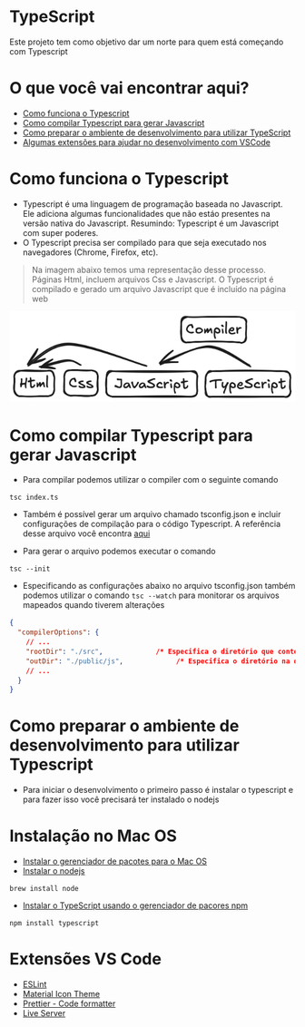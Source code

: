 # TypeScript

Este projeto tem como objetivo dar um norte para quem está começando com Typescript

# O que você vai encontrar aqui?

- [Como funciona o Typescript](#como-funciona-o-typescript)
- [Como compilar Typescript para gerar Javascript](#como-compilar-typescript-para-gerar-javascript)
- [Como preparar o ambiente de desenvolvimento para utilizar TypeScript](#como-preparar-o-ambiente-de-desenvolvimento-para-utilizar-typescript)
- [Algumas extensões para ajudar no desenvolvimento com VSCode](#extensões-vs-code)

# Como funciona o Typescript

- Typescript é uma linguagem de programação baseada no Javascript. Ele adiciona algumas funcionalidades que não estáo presentes na versão nativa do Javascript. Resumindo: Typescript é um Javascript com super poderes.
- O Typescript precisa ser compilado para que seja executado nos navegadores (Chrome, Firefox, etc).

> Na imagem abaixo temos uma representação desse processo. Páginas Html, incluem arquivos Css e Javascript. O Typescript é compilado e gerado um arquivo Javascript que é incluído na página web

![como-funciona-typescript.png](./docs/como-funciona-typescript.png)

# Como compilar Typescript para gerar Javascript

- Para compilar podemos utilizar o compiler com o seguinte comando

```shell
tsc index.ts
```

- Também é possível gerar um arquivo chamado tsconfig.json e incluir configurações de compilação para o código Typescript. A referência desse arquivo você encontra [aqui](https://www.typescriptlang.org/tsconfig/)

- Para gerar o arquivo podemos executar o comando

```shell
tsc --init
```

- Especificando as configurações abaixo no arquivo tsconfig.json também podemos utilizar o comando `tsc --watch` para monitorar os arquivos mapeados quando tiverem alterações

```json
{
  "compilerOptions": {
    // ...
    "rootDir": "./src",             /* Especifica o diretório que contém os códigos Typescript */
    "outDir": "./public/js",             /* Especifica o diretório na qual os arquivos compilados serão criados */
    // ...
  }
}
```

# Como preparar o ambiente de desenvolvimento para utilizar Typescript

- Para iniciar o desenvolvimento o primeiro passo é instalar o typescript e para fazer isso você precisará ter instalado o nodejs

# Instalação no Mac OS

- [Instalar o gerenciador de pacotes para o Mac OS](https://brew.sh)
- [Instalar o nodejs](https://formulae.brew.sh/formula/node#default)

```shell
brew install node
```

- [Instalar o TypeScript usando o gerenciador de pacores npm](https://www.typescriptlang.org/download/)

```shell
npm install typescript 
```

# Extensões VS Code

- [ESLint](https://marketplace.visualstudio.com/items?itemName=dbaeumer.vscode-eslint)
- [Material Icon Theme](https://marketplace.visualstudio.com/items?itemName=PKief.material-icon-theme)
- [Prettier - Code formatter](https://marketplace.visualstudio.com/items?itemName=esbenp.prettier-vscode)
- [Live Server](https://marketplace.visualstudio.com/items?itemName=ritwickdey.LiveServer)